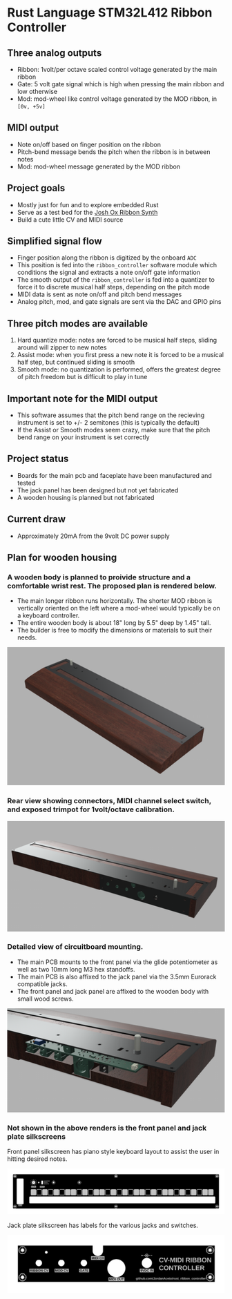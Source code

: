 # Rust Language STM32L412 Ribbon Controller

## Three analog outputs
- Ribbon: 1volt/per octave scaled control voltage generated by the main ribbon
- Gate: 5 volt gate signal which is high when pressing the main ribbon and low otherwise
- Mod: mod-wheel like control voltage generated by the MOD ribbon, in `[0v, +5v]` 

## MIDI output
- Note on/off based on finger position on the ribbon
- Pitch-bend message bends the pitch when the ribbon is in between notes 
- Mod: mod-wheel message generated by the MOD ribbon

## Project goals
- Mostly just for fun and to explore embedded Rust
- Serve as a test bed for the [Josh Ox Ribbon Synth](https://github.com/JordanAceto/josh_Ox_ribbon_synth)
- Build a cute little CV and MIDI source

## Simplified signal flow
- Finger position along the ribbon is digitized by the onboard `ADC`
- This position is fed into the `ribbon_controller` software module which conditions the signal and extracts a note on/off gate information
- The smooth output of the `ribbon_controller` is fed into a quantizer to force it to discrete musical half steps, depending on the pitch mode
- MIDI data is sent as note on/off and pitch bend messages
- Analog pitch, mod, and gate signals are sent via the DAC and GPIO pins

## Three pitch modes are available
1) Hard quantize mode: notes are forced to be musical half steps, sliding around will zipper to new notes
2) Assist mode: when you first press a new note it is forced to be a musical half step, but continued sliding is smooth
3) Smooth mode: no quantization is performed, offers the greatest degree of pitch freedom but is difficult to play in tune

## Important note for the MIDI output
- This software assumes that the pitch bend range on the recieving instrument is set to +/- 2 semitones (this is typically the default)
- If the Assist or Smooth modes seem crazy, make sure that the pitch bend range on your instrument is set correctly

## Project status
- Boards for the main pcb and faceplate have been manufactured and tested
- The jack panel has been designed but not yet fabricated
- A wooden housing is planned but not fabricated

## Current draw
- Approximately 20mA from the 9volt DC power supply

## Plan for wooden housing

### A wooden body is planned to proivide structure and a comfortable wrist rest. The proposed plan is rendered below.

- The main longer ribbon runs horizontally. The shorter MOD ribbon is vertically oriented on the left where a mod-wheel would typically be on a keyboard controller.
- The entire wooden body is about 18" long by 5.5" deep by 1.45" tall.
- The builder is free to modify the dimensions or materials to suit their needs.

![](./images/front.angle.png)

### Rear view showing connectors, MIDI channel select switch, and exposed trimpot for 1volt/octave calibration.

![](./images/rear.angle.png)

### Detailed view of circuitboard mounting. 
- The main PCB mounts to the front panel via the glide potentiometer as well as two 10mm long M3 hex standoffs.
- The main PCB is also affixed to the jack panel via the 3.5mm Eurorack compatible jacks.
- The front panel and jack panel are affixed to the wooden body with small wood screws.

![](./images/pcb_detail.png)

### Not shown in the above renders is the front panel and jack plate silkscreens

Front panel silkscreen has piano style keyboard layout to assist the user in hitting desired notes.

![](./hardware/faceplate/docs/2D/ribbon_controller_faceplate_front.svg)

Jack plate silkscreen has labels for the various jacks and switches.

![](./hardware/jack_plate/docs/2D/ribbon_controller_jack_plate_front.svg)
